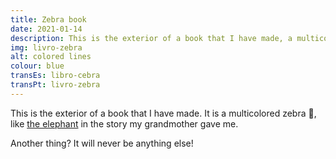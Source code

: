 ```yaml
---
title: Zebra book
date: 2021-01-14
description: This is the exterior of a book that I have made, a multicolored zebra.
img: livro-zebra
alt: colored lines
colour: blue
transEs: libro-cebra
transPt: livro-zebra
---
```


This is the exterior of a book that I have made. It is a multicolored zebra 🦓, like [the elephant](https://en.wikipedia.org/wiki/Elmer_the_Patchwork_Elephant) in the story my grandmother gave me.

Another thing? It will never be anything else!

